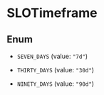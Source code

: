 

# SLOTimeframe

## Enum


* `SEVEN_DAYS` (value: `"7d"`)

* `THIRTY_DAYS` (value: `"30d"`)

* `NINETY_DAYS` (value: `"90d"`)



